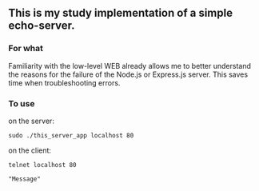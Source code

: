 This is my study implementation of a simple echo-server.
-----------
### For what
Familiarity with the low-level WEB already allows me to better understand the reasons for the failure of the Node.js or Express.js server. This saves time when troubleshooting errors.

### To use
on the server:
```
sudo ./this_server_app localhost 80
```

on the client:
```
telnet localhost 80
```
```
"Message"
```
